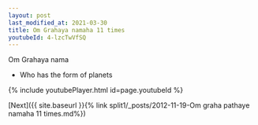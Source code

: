 ```yaml
---
layout: post
last_modified_at: 2021-03-30
title: Om Grahaya namaha 11 times
youtubeId: 4-lzcTwVfSQ
---
```

 
 
Om Grahaya nama 
 
 -  Who has the form of planets 
 
  
 
  
 
 
 
 
 
 


{% include youtubePlayer.html id=page.youtubeId %}
 
[Next]({{ site.baseurl }}{% link  split1/_posts/2012-11-19-Om graha pathaye namaha 11 times.md%})
 

